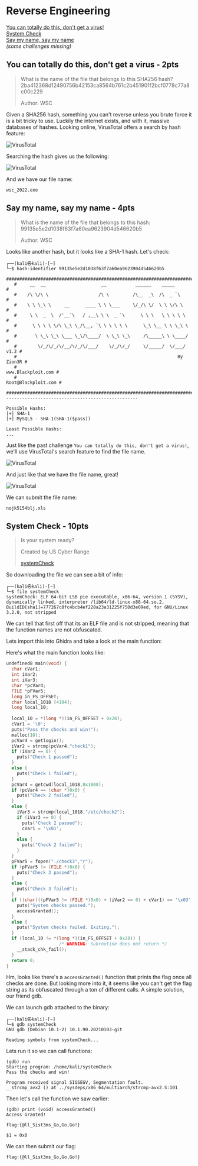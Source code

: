 # Reverse Engineering
[You can totally do this, don't get a virus!]()<br>
[System Check]()<br>
[Say my name, say my name]()<br>
*(some challenges missing)*

## You can totally do this, don't get a virus - 2pts
> What is the name of the file that belongs to this SHA256 hash?
> 2ba412368d12490756b42153ca8564b761c2b451901f2bcf0778c77a8c00c229
> 
> Author: WSC

Given a SHA256 hash, something you can't reverse unless you brute force it is a bit tricky to use. Luckily the internet exists, and with it, massive databases of hashes. Looking online, VirusTotal offers a search by hash feature:

![VirusTotal](https://i.imgur.com/sjQ0lhP.png)

Searching the hash gives us the following:

![VirusTotal](https://i.imgur.com/vUzYX0V.png)

And we have our file name:
```
wsc_2022.exe
```

## Say my name, say my name - 4pts
> What is the name of the file that belongs to this hash:
> 99135e5e2d1038f63f7a60ea9623904d546620b5
> 
> Author: WSC

Looks like another hash, but it looks like a SHA-1 hash. Let's check:

```
┌──(kali㉿kali)-[~]
└─$ hash-identifier 99135e5e2d1038f63f7a60ea9623904d546620b5
   #########################################################################
   #     __  __                     __           ______    _____           #
   #    /\ \/\ \                   /\ \         /\__  _\  /\  _ `\         #
   #    \ \ \_\ \     __      ____ \ \ \___     \/_/\ \/  \ \ \/\ \        #
   #     \ \  _  \  /'__`\   / ,__\ \ \  _ `\      \ \ \   \ \ \ \ \       #
   #      \ \ \ \ \/\ \_\ \_/\__, `\ \ \ \ \ \      \_\ \__ \ \ \_\ \      #
   #       \ \_\ \_\ \___ \_\/\____/  \ \_\ \_\     /\_____\ \ \____/      #
   #        \/_/\/_/\/__/\/_/\/___/    \/_/\/_/     \/_____/  \/___/  v1.2 #
   #                                                             By Zion3R #
   #                                                    www.Blackploit.com #
   #                                                   Root@Blackploit.com #
   #########################################################################
--------------------------------------------------

Possible Hashs:
[+] SHA-1
[+] MySQL5 - SHA-1(SHA-1($pass))

Least Possible Hashs:
...
```

Just like the past challenge `You can totally do this, don't get a virus!`, we'll use VirusTotal's search feature to find the file name.

![VirusTotal](https://i.imgur.com/W1Gu0IQ.png)

And just like that we have the file name, great!

![VirusTotal](https://i.imgur.com/FqzIdB4.png)

We can submit the file name:
```
nojk5154blj.xls
```

## System Check - 10pts
> Is your system ready?
>
> Created by US Cyber Range
>
> [systemCheck]()

So downloading the file we can see a bit of info:
```
┌──(kali㉿kali)-[~]
└─$ file systemCheck 
systemCheck: ELF 64-bit LSB pie executable, x86-64, version 1 (SYSV), dynamically linked, interpreter /lib64/ld-linux-x86-64.so.2, BuildID[sha1]=777267c8fc4bcb4ef228a23a31225f750d3e09ed, for GNU/Linux 3.2.0, not stripped
```

We can tell that first off that its an ELF file and is not stripped, meaning that the function names are not obfuscated.

Lets import this into Ghidra and take a look at the main function:

Here's what the main function looks like:

```c
undefined8 main(void) {
  char cVar1;
  int iVar2;
  int iVar3;
  char *pcVar4;
  FILE *pFVar5;
  long in_FS_OFFSET;
  char local_1018 [4104];
  long local_10;
  
  local_10 = *(long *)(in_FS_OFFSET + 0x28);
  cVar1 = '\0';
  puts("Pass the checks and win!");
  malloc(10);
  pcVar4 = getlogin();
  iVar2 = strcmp(pcVar4,"check1");
  if (iVar2 == 0) {
    puts("Check 1 passed");
  }
  else {
    puts("Check 1 failed");
  }
  pcVar4 = getcwd(local_1018,0x1000);
  if (pcVar4 == (char *)0x0) {
    puts("Check 2 failed");
  }
  else {
    iVar3 = strcmp(local_1018,"/etc/check2");
    if (iVar3 == 0) {
      puts("Check 2 passed");
      cVar1 = '\x01';
    }
    else {
      puts("Check 2 failed");
    }
  }
  pFVar5 = fopen("./check3","r");
  if (pFVar5 != (FILE *)0x0) {
    puts("Check 3 passed");
  }
  else {
    puts("Check 3 failed");
  }
  if ((char)((pFVar5 != (FILE *)0x0) + (iVar2 == 0) + cVar1) == '\x03') {
    puts("System checks passed.");
    accessGranted();
  }
  else {
    puts("System checks failed. Exiting.");
  }
  if (local_10 != *(long *)(in_FS_OFFSET + 0x28)) {
                    /* WARNING: Subroutine does not return */
    __stack_chk_fail();
  }
  return 0;
}
```

Hm, looks like there's a `accessGranted()` function that prints the flag once all checks are done. But looking more into it, it seems like you can't get the flag string as its obfuscated through a ton of different calls. A simple solution, our friend gdb.

We can launch gdb attached to the binary:

```
┌──(kali㉿kali)-[~]
└─$ gdb systemCheck
GNU gdb (Debian 10.1-2) 10.1.90.20210103-git

Reading symbols from systemCheck...
```

Lets run it so we can call functions:

```
(gdb) run
Starting program: /home/kali/systemCheck 
Pass the checks and win!

Program received signal SIGSEGV, Segmentation fault.
__strcmp_avx2 () at ../sysdeps/x86_64/multiarch/strcmp-avx2.S:101
```

Then let's call the function we saw earlier:

```
(gdb) print (void) accessGranted()
Access Granted!

flag:{@ll_Sist3ms_Go,Go,Go!}

$1 = 0x0
```

We can then submit our flag:

```
flag:{@ll_Sist3ms_Go,Go,Go!}
```